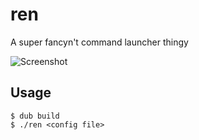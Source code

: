 # ren

A super fancyn't command launcher thingy

![Screenshot](https://i.imgur.com/D44mFog.png)

## Usage
```console
$ dub build
$ ./ren <config file>
```
